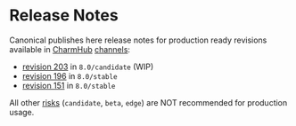 # Release Notes

Canonical publishes here release notes for production ready revisions available in [CharmHub](https://charmhub.io) [channels](https://juju.is/docs/sdk/channel):

* [revision 203](/t/12718) in `8.0/candidate` (WIP)
* [revision 196](/t/11883) in `8.0/stable`
* [revision 151](/t/11882) in `8.0/stable`

All other [risks](https://juju.is/docs/sdk/channel#heading--risk) (`candidate`, `beta`, `edge`) are NOT recommended for production usage.